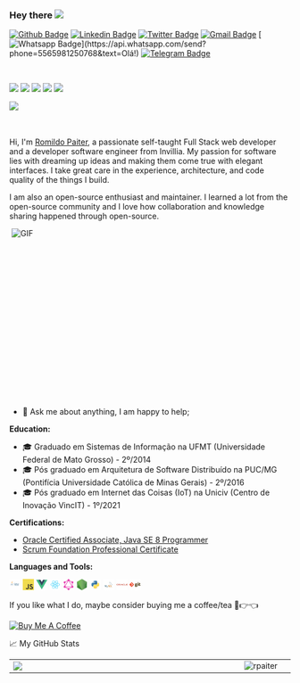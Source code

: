 ### Hey there <img src="https://media.giphy.com/media/hvRJCLFzcasrR4ia7z/giphy.gif" width="25px">


[![Github Badge](https://img.shields.io/badge/-Github-000?style=flat-square&logo=Github&logoColor=white&link=https://github.com/rpaiter)](https://github.com/rpaiter)
[![Linkedin Badge](https://img.shields.io/badge/-LinkedIn-blue?style=flat-square&logo=Linkedin&logoColor=white&link=https://www.linkedin.com/in/romildopaiter)](https://www.linkedin.com/in/romildopaiter/)
[![Twitter Badge](https://img.shields.io/badge/-Twitter-blue?style=flat-square&logo=Twitter&logoColor=white&link=/)](https://www.linkedin.com/in/wesleyosantos91/)
[![Gmail Badge](https://img.shields.io/badge/-Gmail-c14438?style=flat-square&logo=Gmail&logoColor=white&link=mailto:romildopaiter@gmail.com)](mailto:romildopaiter@gmail.com/)
[![Whatsapp Badge](https://img.shields.io/badge/-Whatsapp-4CA143?style=flat-square&labelColor=4CA143&logo=whatsapp&logoColor=white&link=https://api.whatsapp.com/send?phone=5565981250768&text=Olá!)](https://api.whatsapp.com/send?phone=5565981250768&text=Olá!)
[![Telegram Badge](https://img.shields.io/badge/-Telegram-1ca0f1?style=flat-square&labelColor=1ca0f1&logo=telegram&logoColor=white&link=https://t.me/rjpaiter)](https://t.me/rjpaiter)

<br/>

<p>
 <img src="http://views.whatilearened.today/views/github/rpaiter/views.svg"/> 
 <img src="https://img.shields.io/badge/Front End-Angular-f55247"/>
 <img src="https://img.shields.io/badge/Back End-Java-f55247"/>
 <a href="https://github.com/rpaiter/"><img src="https://img.shields.io/github/followers/rpaiter?color=%234CC61E&label=GitHub%20Followers%20%3A"/></a>
 <a href="https://github.com/rpaiter?tab=repositories"><img src="https://badges.frapsoft.com/os/v2/open-source.svg?v=103"/></a>
</p>

![](https://visitor-badge.glitch.me/badge?page_id=rpaiter.rpaiter)

<br />

Hi, I'm [Romildo Paiter](https://semsite.tech/), a passionate self-taught Full Stack web developer and a developer software engineer from Invillia. My passion for software lies with dreaming up ideas and making them come true with elegant interfaces. I take great care in the experience, architecture, and code quality of the things I build.

I am also an open-source enthusiast and maintainer. I learned a lot from the open-source community and I love how collaboration and knowledge sharing happened through open-source.


  <img align="right" alt="GIF" src="https://github.com/abhisheknaiidu/abhisheknaiidu/blob/master/code.gif?raw=true" width="500" height="320" />
  
- 💬 Ask me about anything, I am happy to help;

**Education:**  
- 🎓 Graduado em Sistemas de Informação na UFMT (Universidade Federal de Mato Grosso) - 2º/2014
- 🎓 Pós graduado em Arquitetura de Software Distribuído na PUC/MG (Pontifícia Universidade Católica de Minas Gerais) - 2º/2016
- 🎓 Pós graduado em Internet das Coisas (IoT) na Uniciv (Centro de Inovação VincIT) - 1º/2021


**Certifications:** 

- [Oracle Certified Associate, Java SE 8 Programmer](https://www.youracclaim.com/badges/18629a0e-6e10-4441-9607-24fce86c2390/linked_in_profile)
- [Scrum Foundation Professional Certificate](https://www.youracclaim.com/badges/773bbd66-cb42-4f4e-85b1-70723cf50f7c?source=linked_in_profile)

**Languages and Tools:**  

<code><img height="20" src="https://raw.githubusercontent.com/github/explore/80688e429a7d4ef2fca1e82350fe8e3517d3494d/topics/java/java.png"></code>
<code><img height="20" src="https://raw.githubusercontent.com/github/explore/80688e429a7d4ef2fca1e82350fe8e3517d3494d/topics/javascript/javascript.png"></code>
<code><img height="20" src="https://raw.githubusercontent.com/github/explore/80688e429a7d4ef2fca1e82350fe8e3517d3494d/topics/vue/vue.png"></code>
<code><img height="20" src="https://raw.githubusercontent.com/github/explore/80688e429a7d4ef2fca1e82350fe8e3517d3494d/topics/react/react.png"></code>
<code><img height="20" src="https://raw.githubusercontent.com/github/explore/5c058a388828bb5fde0bcafd4bc867b5bb3f26f3/topics/graphql/graphql.png"></code>
<code><img height="20" src="https://raw.githubusercontent.com/github/explore/80688e429a7d4ef2fca1e82350fe8e3517d3494d/topics/nodejs/nodejs.png"></code>
<code><img height="20" src="https://raw.githubusercontent.com/github/explore/80688e429a7d4ef2fca1e82350fe8e3517d3494d/topics/python/python.png"></code>
<code><img height="20" src="https://raw.githubusercontent.com/github/explore/80688e429a7d4ef2fca1e82350fe8e3517d3494d/topics/mysql/mysql.png"></code>
<code><img height="20" src="https://raw.githubusercontent.com/github/explore/80688e429a7d4ef2fca1e82350fe8e3517d3494d/topics/oracle/oracle.png"></code>
<code><img height="20" src="https://raw.githubusercontent.com/github/explore/80688e429a7d4ef2fca1e82350fe8e3517d3494d/topics/git/git.png"></code>


If you like what I do, maybe consider buying me a coffee/tea 🥺👉👈

<a href="https://www.buymeacoffee.com/rpaiter" target="_blank"><img src="https://cdn.buymeacoffee.com/buttons/v2/default-red.png" alt="Buy Me A Coffee" width="150" ></a>

📈 My GitHub Stats

 <center>	
  <table>	
    <tr>	
        <td><img width="400px" align="left" src="https://github-readme-stats.vercel.app/api/top-langs/?username=rpaiter&hide=html&layout=compact" /></td>	
        <td><img width="495px" align="left" src="https://github-readme-stats.vercel.app/api?username=rpaiter&show_icons=true&theme=gotham" alt="rpaiter" /></td>	
    </tr>   	
  </table>	
</center>	



